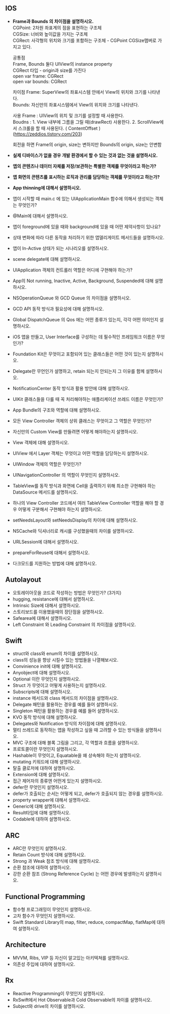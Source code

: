 ## IOS
* **Frame과 Bounds 의 차이점을 설명하시오.**   
   CGPoint: 2차원 좌표계의 점을 표현하는 구조체  
   CGSize: 너비와 높이값을 가지는 구조체   
   CGRect: 사각형의 위치와 크기를 포함하는 구조체 - CGPoint CGSize맴버로 가지고 있다.   

   공통점   
      Frame, Bounds 둘다 UIView의 instance property   
      CGRect 타입 - origin과 size를 가진다   
      open var frame: CGRect   
      open var bounds: CGRect

   차이점
      Frame: SuperView의 좌표시스템 안에서 View의 위치와 크기를 나타낸다.   
      Bounds: 자신만의 좌표시스템에서 View의 위치와 크기를 나타낸다.   

   사용
      Frame : UIView의 위치 및 크기를 설정할 때 사용한다.   
      Boudns : 1. View 내부에 그름을 그릴 때(drawRect) 사용한다. 2. ScrollView에서 스크롤을 할 때 사용된다. ( ContentOffset )   
      (https://zeddios.tistory.com/203)    
      
   회전을 하면 Frame의 origin, size는 변하지만 Bounds의 origin, size는 안변함   

* **실제 디바이스가 없을 경우 개발 환경에서 할 수 있는 것과 없는 것을 설명하시오.**   
* **앱의 콘텐츠나 데이터 자체를 저장/보관하는 특별한 객체를 무엇이라고 하는가?**   
* **앱 화면의 콘텐츠를 표시하는 로직과 관리를 담당하는 객체를 무엇이라고 하는가?**   
* **App thinning에 대해서 설명하시오.**   
* 앱이 시작할 때 main.c 에 있는 UIApplicationMain 함수에 의해서 생성되는 객체는 무엇인가?   
* @Main에 대해서 설명하시오.   
* 앱이 foreground에 있을 때와 background에 있을 때 어떤 제약사항이 있나요?   
* 상태 변화에 따라 다른 동작을 처리하기 위한 앱델리게이트 메서드들을 설명하시오.   
* 앱이 In-Active 상태가 되는 시나리오를 설명하시오.   
* scene delegate에 대해 설명하시오.   
* UIApplication 객체의 컨트롤러 역할은 어디에 구현해야 하는가?   
* App의 Not running, Inactive, Active, Background, Suspended에 대해 설명하시오.   
* NSOperationQueue 와 GCD Queue 의 차이점을 설명하시오.   
* GCD API 동작 방식과 필요성에 대해 설명하시오.   
* Global DispatchQueue 의 Qos 에는 어떤 종류가 있는지, 각각 어떤 의미인지 설명하시오.   
* iOS 앱을 만들고, User Interface를 구성하는 데 필수적인 프레임워크 이름은 무엇인가?   
* Foundation Kit은 무엇이고 포함되어 있는 클래스들은 어떤 것이 있는지 설명하시오.   
* Delegate란 무언인가 설명하고, retain 되는지 안되는지 그 이유를 함께 설명하시오.   
* NotificationCenter 동작 방식과 활용 방안에 대해 설명하시오.   
* UIKit 클래스들을 다룰 때 꼭 처리해야하는 애플리케이션 쓰레드 이름은 무엇인가?   
* App Bundle의 구조와 역할에 대해 설명하시오.   
* 모든 View Controller 객체의 상위 클래스는 무엇이고 그 역할은 무엇인가?   
* 자신만의 Custom View를 만들려면 어떻게 해야하는지 설명하시오.   
* View 객체에 대해 설명하시오.   
* UIView 에서 Layer 객체는 무엇이고 어떤 역할을 담당하는지 설명하시오.   
* UIWindow 객체의 역할은 무엇인가?   
* UINavigationController 의 역할이 무엇인지 설명하시오.   
* TableView를 동작 방식과 화면에 Cell을 출력하기 위해 최소한 구현해야 하는 DataSource 메서드를 설명하시오.   
* 하나의 View Controller 코드에서 여러 TableView Controller 역할을 해야 할 경우 어떻게 구분해서 구현해야 하는지 설명하시오.   
* setNeedsLayout와 setNeedsDisplay의 차이에 대해 설명하시오.   
* NSCache와 딕셔너리로 캐시를 구성했을때의 차이를 설명하시오.   
* URLSession에 대해서 설명하시오.   
* prepareForReuse에 대해서 설명하시오.   
* 다크모드를 지원하는 방법에 대해 설명하시오.   


## Autolayout
* 오토레이아웃을 코드로 작성하는 방법은 무엇인가? (3가지)   
* hugging, resistance에 대해서 설명하시오.   
* Intrinsic Size에 대해서 설명하시오.   
* 스토리보드를 이용했을때의 장단점을 설명하시오.   
* Safearea에 대해서 설명하시오.   
* Left Constraint 와 Leading Constraint 의 차이점을 설명하시오.   


## Swift
* struct와 class와 enum의 차이를 설명하시오.   
* class의 성능을 향상 시킬수 있는 방법들을 나열해보시오.   
* Convinience init에 대해 설명하시오.   
* Anyobject에 대해 설명하시오.   
* Optional 이란 무엇인지 설명하시오.   
* Struct 가 무엇이고 어떻게 사용하는지 설명하시오.   
* Subscripts에 대해 설명하시오.   
* instance 메서드와 class 메서드의 차이점을 설명하시오.   
* Delegate 패턴을 활용하는 경우를 예를 들어 설명하시오.   
* Singleton 패턴을 활용하는 경우를 예를 들어 설명하시오.   
* KVO 동작 방식에 대해 설명하시오.   
* Delegates와 Notification 방식의 차이점에 대해 설명하시오.   
* 멀티 쓰레드로 동작하는 앱을 작성하고 싶을 때 고려할 수 있는 방식들을 설명하시오.   
* MVC 구조에 대해 블록 그림을 그리고, 각 역할과 흐름을 설명하시오.   
* 프로토콜이란 무엇인지 설명하시오.   
* Hashable이 무엇이고, Equatable을 왜 상속해야 하는지 설명하시오.   
* mutating 키워드에 대해 설명하시오.   
* 탈출 클로저에 대하여 설명하시오.   
* Extension에 대해 설명하시오.   
* 접근 제어자의 종류엔 어떤게 있는지 설명하시오.   
* defer란 무엇인지 설명하시오.   
* defer가 호출되는 순서는 어떻게 되고, defer가 호출되지 않는 경우를 설명하시오.   
* property wrapper에 대해서 설명하시오.   
* Generic에 대해 설명하시오.   
* Result타입에 대해 설명하시오.   
* Codable에 대하여 설명하시오.   


## ARC
* ARC란 무엇인지 설명하시오.   
* Retain Count 방식에 대해 설명하시오.   
* Strong 과 Weak 참조 방식에 대해 설명하시오.   
* 순환 참조에 대하여 설명하시오.   
* 강한 순환 참조 (Strong Reference Cycle) 는 어떤 경우에 발생하는지 설명하시오.   


## Functional Programming
* 함수형 프로그래밍이 무엇인지 설명하시오.   
* 고차 함수가 무엇인지 설명하시오.   
* Swift Standard Library의 map, filter, reduce, compactMap, flatMap에 대하여 설명하시오.   


## Architecture
* MVVM, Ribs, VIP 등 자신이 알고있는 아키텍쳐를 설명하시오.   
* 의존성 주입에 대하여 설명하시오.   


## Rx
* Reactive Programming이 무엇인지 설명하시오.   
* RxSwift에서 Hot Observable과 Cold Observable의 차이를 설명하시오.   
* Subject와 drive의 차이를 설명하시오.   
